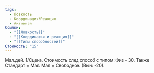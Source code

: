 ```yaml
---
tags:
  - Ловкость
  - КоординацияИРеакция
  - Активная
Ссылки:
  - "[[Ловкость]]"
  - "[[Координация и реакция]]"
  - "[[Типы способностей]]"
Стоимость: "15"
---
```

Мал.дей. 1/Сцена. Стоимость след способ с типом: Физ - 30. Также Стандарт = Мал. Мал = Свободное. (Вын: -20).